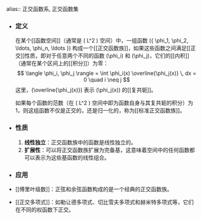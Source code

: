 alias:: 正交函数系, 正交函数集

- ### 定义
  在某个[[函数空间]]（通常是 \( L^2 \) 空间）中，一组函数 \(\{ \phi_1, \phi_2, \ldots, \phi_n, \ldots \}\) 构成一个[[正交函数族]]，如果这些函数之间满足[[正交]]性质，即对于任意两个不同的函数 \(\phi_i\) 和 \(\phi_j\)，它们的[[内积]]（通常在某个区间上的[[积分]]）为零：
  $$ \langle \phi_i, \phi_j \rangle = \int \phi_i(x) \overline{\phi_j(x)} \, dx = 0 \quad i \neq j $$
  这里，\(\overline{\phi_j(x)}\) 表示 \(\phi_j(x)\) 的[[复共轭]]。
  
  如果每个函数的范数（在 \( L^2 \) 空间中即为函数自身与其复共轭的积分）为 1，则这组函数不仅是正交的，还是归一化的，称为[[标准正交函数族]]。
- ### 性质
  1. **线性独立**：正交函数族中的函数是线性独立的。
  2. **扩展性**：可以将正交函数族扩展为完备基，这意味着空间中的任何函数都可以表示为这些基函数的线性组合。
- ### 应用
- [[傅里叶级数]]：正弦和余弦函数构成的是一个经典的正交函数族。
- [[正交多项式]]：如勒让德多项式、切比雪夫多项式和赫米特多项式等，它们在不同的权函数下正交。